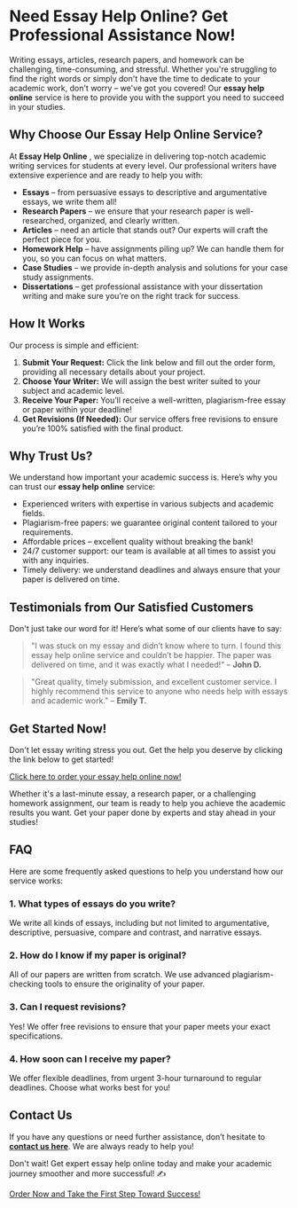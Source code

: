 # Need Essay Help Online? Get Professional Assistance Now!

Writing essays, articles, research papers, and homework can be challenging, time-consuming, and stressful. Whether you're struggling to find the right words or simply don't have the time to dedicate to your academic work, don't worry – we've got you covered! Our **essay help online** service is here to provide you with the support you need to succeed in your studies.

## Why Choose Our Essay Help Online Service?

At **Essay Help Online** , we specialize in delivering top-notch academic writing services for students at every level. Our professional writers have extensive experience and are ready to help you with:

- **Essays** – from persuasive essays to descriptive and argumentative essays, we write them all!
- **Research Papers** – we ensure that your research paper is well-researched, organized, and clearly written.
- **Articles** – need an article that stands out? Our experts will craft the perfect piece for you.
- **Homework Help** – have assignments piling up? We can handle them for you, so you can focus on what matters.
- **Case Studies** – we provide in-depth analysis and solutions for your case study assignments.
- **Dissertations** – get professional assistance with your dissertation writing and make sure you’re on the right track for success.

## How It Works

Our process is simple and efficient:

1. **Submit Your Request:** Click the link below and fill out the order form, providing all necessary details about your project.
2. **Choose Your Writer:** We will assign the best writer suited to your subject and academic level.
3. **Receive Your Paper:** You’ll receive a well-written, plagiarism-free essay or paper within your deadline!
4. **Get Revisions (If Needed):** Our service offers free revisions to ensure you’re 100% satisfied with the final product.

## Why Trust Us?

We understand how important your academic success is. Here’s why you can trust our **essay help online** service:

- Experienced writers with expertise in various subjects and academic fields.
- Plagiarism-free papers: we guarantee original content tailored to your requirements.
- Affordable prices – excellent quality without breaking the bank!
- 24/7 customer support: our team is available at all times to assist you with any inquiries.
- Timely delivery: we understand deadlines and always ensure that your paper is delivered on time.

## Testimonials from Our Satisfied Customers

Don't just take our word for it! Here’s what some of our clients have to say:

> "I was stuck on my essay and didn’t know where to turn. I found this essay help online service and couldn’t be happier. The paper was delivered on time, and it was exactly what I needed!" – **John D.**

> "Great quality, timely submission, and excellent customer service. I highly recommend this service to anyone who needs help with essays and academic work." – **Emily T.**

## Get Started Now!

Don't let essay writing stress you out. Get the help you deserve by clicking the link below to get started!

[Click here to order your essay help online now!](https://tinyurl.com/topessay?keyword=essay+help+online)

Whether it's a last-minute essay, a research paper, or a challenging homework assignment, our team is ready to help you achieve the academic results you want. Get your paper done by experts and stay ahead in your studies!

## FAQ

Here are some frequently asked questions to help you understand how our service works:

### 1. What types of essays do you write?

We write all kinds of essays, including but not limited to argumentative, descriptive, persuasive, compare and contrast, and narrative essays.

### 2. How do I know if my paper is original?

All of our papers are written from scratch. We use advanced plagiarism-checking tools to ensure the originality of your paper.

### 3. Can I request revisions?

Yes! We offer free revisions to ensure that your paper meets your exact specifications.

### 4. How soon can I receive my paper?

We offer flexible deadlines, from urgent 3-hour turnaround to regular deadlines. Choose what works best for you!

## Contact Us

If you have any questions or need further assistance, don’t hesitate to **[contact us here](https://tinyurl.com/topessay?keyword=essay+help+online)**. We are always ready to help you!

Don't wait! Get expert essay help online today and make your academic journey smoother and more successful! ✍️

[Order Now and Take the First Step Toward Success!](https://tinyurl.com/topessay?keyword=essay+help+online)
